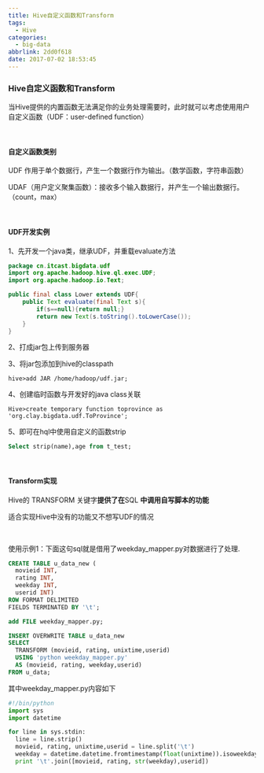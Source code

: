 ```yaml
---
title: Hive自定义函数和Transform
tags:
  - Hive
categories:
  - big-data
abbrlink: 2dd0f618
date: 2017-07-02 18:53:45
---
```




### Hive自定义函数和Transform

​	当Hive提供的内置函数无法满足你的业务处理需要时，此时就可以考虑使用用户自定义函数（UDF：user-defined function）

<br/>

#### 自定义函数类别

UDF  作用于单个数据行，产生一个数据行作为输出。（数学函数，字符串函数）

UDAF（用户定义聚集函数）：接收多个输入数据行，并产生一个输出数据行。（count，max）

<br/>

#### UDF开发实例

1、先开发一个java类，继承UDF，并重载evaluate方法

~~~java
package cn.itcast.bigdata.udf
import org.apache.hadoop.hive.ql.exec.UDF;
import org.apache.hadoop.io.Text;

public final class Lower extends UDF{
	public Text evaluate(final Text s){
		if(s==null){return null;}
		return new Text(s.toString().toLowerCase());
	}
}
~~~

2、打成jar包上传到服务器

3、将jar包添加到hive的classpath

~~~shell
hive>add JAR /home/hadoop/udf.jar;
~~~

4、创建临时函数与开发好的java class关联

~~~
Hive>create temporary function toprovince as 'org.clay.bigdata.udf.ToProvince';
~~~

5、即可在hql中使用自定义的函数strip 

~~~sql
Select strip(name),age from t_test;
~~~

<br/>

#### Transform实现

Hive的 TRANSFORM 关键字**提供了在**SQL  **中调用自写脚本的功能**

适合实现Hive中没有的功能又不想写UDF的情况

<br/>

使用示例1：下面这句sql就是借用了weekday_mapper.py对数据进行了处理.

~~~sql
CREATE TABLE u_data_new (
  movieid INT,
  rating INT,
  weekday INT,
  userid INT)
ROW FORMAT DELIMITED
FIELDS TERMINATED BY '\t';

add FILE weekday_mapper.py;

INSERT OVERWRITE TABLE u_data_new
SELECT
  TRANSFORM (movieid, rating, unixtime,userid)
  USING 'python weekday_mapper.py'
  AS (movieid, rating, weekday,userid)
FROM u_data;
~~~

其中weekday_mapper.py内容如下

~~~python
#!/bin/python
import sys
import datetime

for line in sys.stdin:
  line = line.strip()
  movieid, rating, unixtime,userid = line.split('\t')
  weekday = datetime.datetime.fromtimestamp(float(unixtime)).isoweekday()
  print '\t'.join([movieid, rating, str(weekday),userid])
~~~